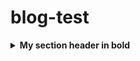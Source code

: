 # blog-test

<details>
<summary><b>My section header in bold</b></summary>

Any folded content here. It requires an empty line just above it.

</details>

<!-- This is commented out. -->

